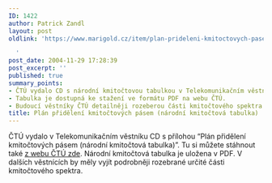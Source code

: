 ```yaml
---
ID: 1422
author: Patrick Zandl
layout: post
oldlink: 'https://www.marigold.cz/item/plan-prideleni-kmitoctovych-pasem-narodni-kmitoctova-tabulka

  '
post_date: 2004-11-29 17:28:39
post_excerpt: ''
published: true
summary_points:
- ČTÚ vydalo CD s národní kmitočtovou tabulkou v Telekomunikačním věstníku.
- Tabulka je dostupná ke stažení ve formátu PDF na webu ČTÚ.
- Budoucí věstníky ČTÚ detailněji rozeberou části kmitočtového spektra.
title: Plán přidělení kmitočtových pásem (národní kmitočtová tabulka)
---
```


<p>
ČTÚ vydalo v Telekomunikačním věstníku CD s přílohou &#8220;Plán přidělení kmitočtových pásem (národní kmitočtová tabulka)&#8221;. Tu si můžete stáhnout také <a href="http://www.ctu.cz/art.php?iSearch=&amp;iArt=64">z webu ČTÚ zde</a>. Národní kmitočtová tabulka je uložena v PDF. V dalších věstnících by měly vyjít podrobněji rozebrané určité části kmitočtového spektra.
</p>